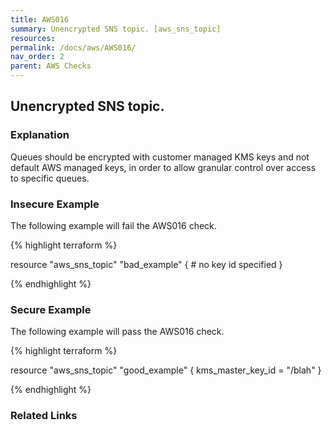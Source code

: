 ```yaml
---
title: AWS016
summary: Unencrypted SNS topic. [aws_sns_topic] 
resources: 
permalink: /docs/aws/AWS016/
nav_order: 2
parent: AWS Checks
---
```


## Unencrypted SNS topic.

### Explanation


Queues should be encrypted with customer managed KMS keys and not default AWS managed keys, in order to allow granular control over access to specific queues.



### Insecure Example

The following example will fail the AWS016 check.

{% highlight terraform %}

resource "aws_sns_topic" "bad_example" {
	# no key id specified
}

{% endhighlight %}



### Secure Example

The following example will pass the AWS016 check.

{% highlight terraform %}

resource "aws_sns_topic" "good_example" {
	kms_master_key_id = "/blah"
}

{% endhighlight %}


### Related Links


